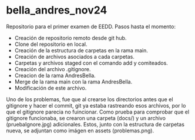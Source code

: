 # bella_andres_nov24
Repositorio para el primer examen de EEDD.
Pasos hasta el momento:
- Creación de repositorio remoto desde git hub.
- Clone del repositorio en local.
- Creación de la estructura de carpetas en la rama main.
- Creación de archivos asociados a cada carpetas.
- Carpetas y archivos staged con el comando add y comiteados.
- Creación del archivo .gitignore.
- Creacion de la rama AndresBella.
- Merge de la rama main con la rama AndresBella.
- Modificación de este archivo.

Uno de los problemas, fue que al crearse los directorios antes
que el gitignore y hacer el commit, git ya estaba rastreando
esos archivos, por lo que el gitignore parecia no fuincionar.
Como prueba para comprobar que el gitignore funcionaba, se crearon
una carpeta (docs/) y un archivo (pruebaIgnore.jpg) adicionales.
Estos, junto con la estructura de carpetas nueva, se adjuntan como
imágen en assets (problemas.png).